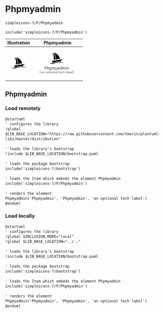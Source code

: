 # Phpmyadmin


```text
simpleicons-7/P/Phpmyadmin
```

```text
include('simpleicons-7/P/Phpmyadmin')
```



| Illustration | Phpmyadmin |
| :---: | :---: |
| ![illustration for Illustration](../../simpleicons-7/P/Phpmyadmin.png) | ![illustration for Phpmyadmin](../../simpleicons-7/P/Phpmyadmin.Local.png) |




## Phpmyadmin

### Load remotely
```plantuml
@startuml
' configures the library
!global $LIB_BASE_LOCATION="https://raw.githubusercontent.com/tmorin/plantuml-libs/master/distribution"

' loads the library's bootstrap
!include $LIB_BASE_LOCATION/bootstrap.puml

' loads the package bootstrap
include('simpleicons-7/bootstrap')

' loads the Item which embeds the element Phpmyadmin
include('simpleicons-7/P/Phpmyadmin')

' renders the element
Phpmyadmin('Phpmyadmin', 'Phpmyadmin', 'an optional tech label')
@enduml
```

### Load locally
```plantuml
@startuml
' configures the library
!global $INCLUSION_MODE="local"
!global $LIB_BASE_LOCATION="../.."

' loads the library's bootstrap
!include $LIB_BASE_LOCATION/bootstrap.puml

' loads the package bootstrap
include('simpleicons-7/bootstrap')

' loads the Item which embeds the element Phpmyadmin
include('simpleicons-7/P/Phpmyadmin')

' renders the element
Phpmyadmin('Phpmyadmin', 'Phpmyadmin', 'an optional tech label')
@enduml
```

